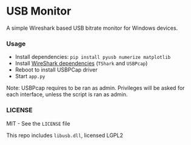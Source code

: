 # USB Monitor

A simple Wireshark based USB bitrate monitor for Windows devices.

### Usage

- Install dependencies: `pip install pyusb numerize matplotlib`
- Install [WireShark dependencies](https://www.wireshark.org/download.html) (`TShark` and `USBPcap`)
- Reboot to install USBPCap driver
- Start `app.py`

Note: USBPcap requires to be ran as admin. Privileges will be asked for each interface, unless the script is ran as admin.

### LICENSE

MIT - See the `LICENSE` file

This repo includes `libusb.dll`, licensed LGPL2